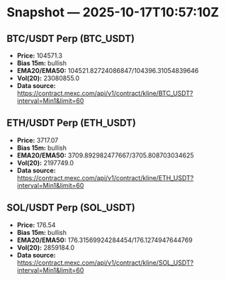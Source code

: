 # Snapshot — 2025-10-17T10:57:10Z

## BTC/USDT Perp (BTC_USDT)
- **Price:** 104571.3
- **Bias 15m:** bullish
- **EMA20/EMA50:** 104521.82724086847/104396.31054839646
- **Vol(20):** 23080855.0
- **Data source:** https://contract.mexc.com/api/v1/contract/kline/BTC_USDT?interval=Min1&limit=60

## ETH/USDT Perp (ETH_USDT)
- **Price:** 3717.07
- **Bias 15m:** bullish
- **EMA20/EMA50:** 3709.892982477667/3705.808703034625
- **Vol(20):** 2197749.0
- **Data source:** https://contract.mexc.com/api/v1/contract/kline/ETH_USDT?interval=Min1&limit=60

## SOL/USDT Perp (SOL_USDT)
- **Price:** 176.54
- **Bias 15m:** bullish
- **EMA20/EMA50:** 176.31569924284454/176.1274947644769
- **Vol(20):** 2859184.0
- **Data source:** https://contract.mexc.com/api/v1/contract/kline/SOL_USDT?interval=Min1&limit=60
